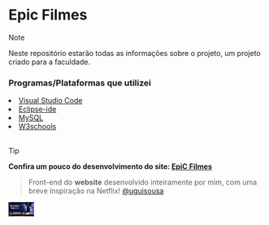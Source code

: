  <h1>Epic Filmes</h1> 
   
> [!NOTE]
> Neste repositório estarão todas as informações sobre o projeto, um projeto criado para a faculdade.

<div>
<h3>Programas/Plataformas que utilizei</h3>
<li><a href="https://code.visualstudio.com/">Visual Studio Code</a></li>
<li><a href=https://eclipseide.org/">Eclipse-ide</a></li>
<li><a href="https://www.mysql.com/">MySQL</a></li>
 <li><a href="https://www.w3schools.com/js/">W3schools</a></li>
</div>

 <br>
 
> [!TIP]
> **Confira um pouco do desenvolvimento do site: <a href="https://youtu.be/vGRAFcQ60jI?si=vxSREbFA347C1TF1">EpiC Filmes</a>**

> Front-end do **website** desenvolvido inteiramente por mim, com uma breve inspiração na Netflix! <a href="https://www.instagram.com/uguisousa">@uguisousa
</a>
<img width="50px" src="assets/image/captura.png">
